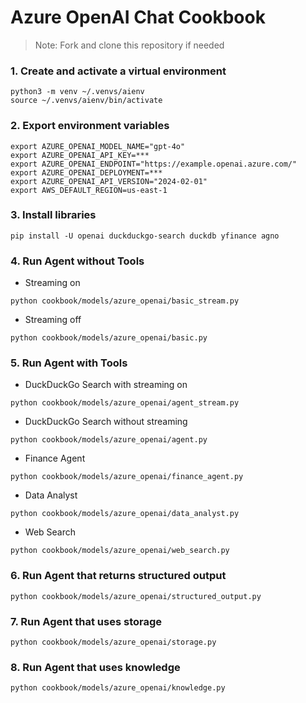 # Azure OpenAI Chat Cookbook

> Note: Fork and clone this repository if needed

### 1. Create and activate a virtual environment

```shell
python3 -m venv ~/.venvs/aienv
source ~/.venvs/aienv/bin/activate
```

### 2. Export environment variables

```shell
export AZURE_OPENAI_MODEL_NAME="gpt-4o"
export AZURE_OPENAI_API_KEY=***
export AZURE_OPENAI_ENDPOINT="https://example.openai.azure.com/"
export AZURE_OPENAI_DEPLOYMENT=***
export AZURE_OPENAI_API_VERSION="2024-02-01"
export AWS_DEFAULT_REGION=us-east-1
```

### 3. Install libraries

```shell
pip install -U openai duckduckgo-search duckdb yfinance agno
```

### 4. Run Agent without Tools

- Streaming on

```shell
python cookbook/models/azure_openai/basic_stream.py
```

- Streaming off

```shell
python cookbook/models/azure_openai/basic.py
```

### 5. Run Agent with Tools

- DuckDuckGo Search with streaming on

```shell
python cookbook/models/azure_openai/agent_stream.py
```

- DuckDuckGo Search without streaming

```shell
python cookbook/models/azure_openai/agent.py
```

- Finance Agent

```shell
python cookbook/models/azure_openai/finance_agent.py
```

- Data Analyst

```shell
python cookbook/models/azure_openai/data_analyst.py
```

- Web Search

```shell
python cookbook/models/azure_openai/web_search.py
```

### 6. Run Agent that returns structured output

```shell
python cookbook/models/azure_openai/structured_output.py
```

### 7. Run Agent that uses storage

```shell
python cookbook/models/azure_openai/storage.py
```

### 8. Run Agent that uses knowledge

```shell
python cookbook/models/azure_openai/knowledge.py
```
